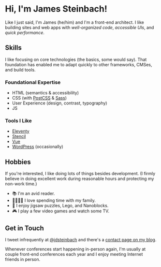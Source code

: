 # Hi, I'm James Steinbach!

Like I just said, I'm James (he/him) and I'm a front-end architect. I like building sites and web apps with *well-organized code*, *accessible UIs*, and *quick performance*.

## Skills

I like focusing on core technologies (the basics, some would say). That foundation has enabled me to adapt quickly to other frameworks, CMSes, and build tools.

### Foundational Expertise

* HTML (semantics & accessibility)
* CSS (with [PostCSS](https://postcss.org/) & [Sass](https://sass-lang.com/))
* User Experience (design, contrast, typography)
* JS

### Tools I Like

* [Eleventy](https://www.11ty.dev/)
* [Stencil](https://stenciljs.com/)
* [Vue](https://vuejs.org/)
* [WordPress](https://wordpress.org/) (occasionally)

## Hobbies

If you're interested, I like doing lots of things besides development. (I firmly believe in doing excellent work during reasonable hours and protecting my non-work time.)

* 📚 I'm an avid reader.
* 👨‍👩‍👧‍👦 I love spending time with my family.
* 🧩 I enjoy jigsaw puzzles, Lego, and Nanoblocks.
* 🎮 I play a few video games and watch some TV.

## Get in Touch

I tweet infrequently at [@jdsteinbach](https://twitter.com/jdsteinbach) and there's a [contact page on my blog](https://jdsteinbach.com).

Whenever conferences start happening in-person again, I'm usually at couple front-end conferences each year and I enjoy meeting Internet friends in person.
